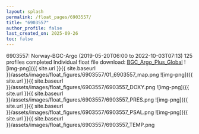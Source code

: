 ```yaml
---
layout: splash
permalink: /float_pages/6903557/
title: "6903557"
author_profile: false
last_created_on: 2025-09-26
toc: false
---
```

 
6903557: Norway-BGC-Argo (2019-05-20T06:00 to 2022-10-03T07:13)
125 profiles completed
Individual float file download: [BGC_Argo_Plus_Global](https://ftp.soest.hawaii.edu/bgc_argo_plus/Individual_Floats/outliers_removed/6903557_Sprof_processed.nc)
![img-png]({{ site.url }}{{ site.baseurl }}/assets/images/float_figures/6903557/01_6903557_map.png
![img-png]({{ site.url }}{{ site.baseurl }}/assets/images/float_figures/6903557/6903557_DOXY.png
![img-png]({{ site.url }}{{ site.baseurl }}/assets/images/float_figures/6903557/6903557_PRES.png
![img-png]({{ site.url }}{{ site.baseurl }}/assets/images/float_figures/6903557/6903557_PSAL.png
![img-png]({{ site.url }}{{ site.baseurl }}/assets/images/float_figures/6903557/6903557_TEMP.png
